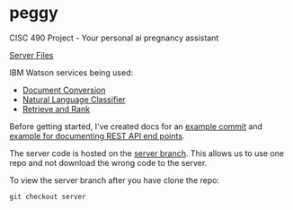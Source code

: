 # peggy
CISC 490 Project - Your personal ai pregnancy assistant

[Server Files](https://github.com/kweaver00/peggy-server)

IBM Watson services being used:
- [Document Conversion](https://www.ibm.com/watson/developercloud/document-conversion.html)
- [Natural Language Classifier](https://www.ibm.com/watson/developercloud/nl-classifier.html)
- [Retrieve and Rank](https://www.ibm.com/watson/developercloud/retrieve-rank.html)



Before getting started, I've created docs for an [example commit](./docs/example-commit.md) and [example for documenting REST API end points](./docs/example-rest-api-doc.md).


The server code is hosted on the [server branch](https://github.com/kweaver00/peggy/tree/server). This allows us to use one repo and not download the wrong code to the server.

To view the server branch after you have clone the repo:
```
git checkout server
```
